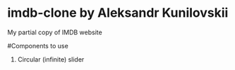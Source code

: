 # imdb-clone by Aleksandr Kunilovskii
My partial copy of IMDB website


#Components to use
1. Circular (infinite) slider
